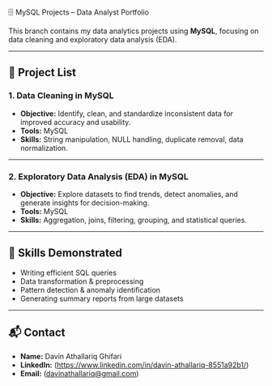  🗄 MySQL Projects – Data Analyst Portfolio

This branch contains my data analytics projects using **MySQL**, focusing on data cleaning and exploratory data analysis (EDA).

---

## 📌 Project List

### 1. **Data Cleaning in MySQL**
- **Objective:** Identify, clean, and standardize inconsistent data for improved accuracy and usability.
- **Tools:** MySQL
- **Skills:** String manipulation, NULL handling, duplicate removal, data normalization.

---

### 2. **Exploratory Data Analysis (EDA) in MySQL**
- **Objective:** Explore datasets to find trends, detect anomalies, and generate insights for decision-making.
- **Tools:** MySQL
- **Skills:** Aggregation, joins, filtering, grouping, and statistical queries.

---

## 🚀 Skills Demonstrated
- Writing efficient SQL queries  
- Data transformation & preprocessing  
- Pattern detection & anomaly identification  
- Generating summary reports from large datasets  

---

## 📬 Contact
- **Name:** Davin Athallariq Ghifari
- **LinkedIn:** (https://www.linkedin.com/in/davin-athallariq-8551a92b1/)  
- **Email:** (davinathallariq@gmail.com)
